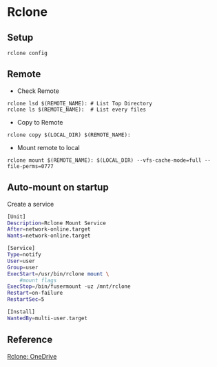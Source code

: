 # Rclone

## Setup  
```shell
rclone config
```

## Remote
- Check Remote
```shell
rclone lsd $(REMOTE_NAME): # List Top Directory
rclone ls $(REMOTE_NAME):  # List every files
```
- Copy to Remote
```shell
rclone copy $(LOCAL_DIR) $(REMOTE_NAME):
```
- Mount remote to local
```shell
rclone mount $(REMOTE_NAME): $(LOCAL_DIR) --vfs-cache-mode=full --file-perms=0777
```

## Auto-mount on startup 
Create a service 

```sh
[Unit]
Description=Rclone Mount Service
After=network-online.target
Wants=network-online.target

[Service]
Type=notify
User=user
Group=user
ExecStart=/usr/bin/rclone mount \
    #mount flags
ExecStop=/bin/fusermount -uz /mnt/rclone
Restart=on-failure
RestartSec=5

[Install]
WantedBy=multi-user.target
```

## Reference
[Rclone: OneDrive](https://rclone.org/onedrive/)
